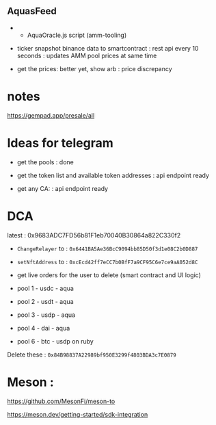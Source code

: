 ## AquasFeed

- - AquaOracle.js script (amm-tooling)

- ticker snapshot binance data to smartcontract : rest api every 10 seconds : updates AMM pool prices at same time

- get the prices: better yet, show arb : price discrepancy

# notes

https://gempad.app/presale/all

# Ideas for telegram

- get the pools : done

- get the token list and available token addresses : api endpoint ready

- get any CA: : api endpoint ready

# DCA

latest : 0x9683ADC7FD56b81F1eb70040B30864a822C330f2

- `ChangeRelayer` to : `0x6441BA5Ae36BcC9094bb85D50f3d1e08C2b0D887`
- `setNftAddress` to : `0xcEcd42ff7eCC7b0BfF7a9CF95C6e7ce9aA052d8C`

- get live orders for the user to delete (smart contract and UI logic)

- pool 1 - usdc - aqua
- pool 2 - usdt - aqua
- pool 3 - usdp - aqua
- pool 4 - dai - aqua
- pool 6 - btc - usdp on ruby

Delete these : `0x84B98837A22989bf950E3299f4803BDA3c7E0879`

# Meson :

https://github.com/MesonFi/meson-to

https://meson.dev/getting-started/sdk-integration

